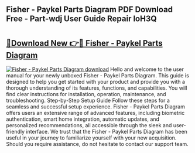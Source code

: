 ## Fisher - Paykel Parts Diagram PDF Download Free - Part-wdj User Guide Repair loH3Q

# <h2><a href="http://dfkp6lg.blite.top/?on=Fisher+-+Paykel+Parts+Diagram">🔗Download New 👉🔴 Fisher - Paykel Parts Diagram</a></h2>

[![Fisher - Paykel Parts Diagram download](https://i.imgur.com/lujVjoI.png)](http://dfkp6lg.blite.top/?on=Fisher+-+Paykel+Parts+Diagram)
Hello and welcome to the user manual for your newly unboxed Fisher - Paykel Parts Diagram. This guide is designed to help you get started with your product and provide you with a thorough understanding of its features, functions, and capabilities. You will find clear instructions for installation, operation, maintenance, and troubleshooting. Step-by-Step Setup Guide Follow these steps for a seamless and successful setup experience. Fisher - Paykel Parts Diagram offers users an extensive range of advanced features, including biometric authentication, smart home integration, automatic updates, and personalized recommendations, all accessible through the sleek and user-friendly interface. We trust that the Fisher - Paykel Parts Diagram has been useful in your journey to familiarize yourself with your new acquisition. Should you require assistance, do not hesitate to contact our support team.
